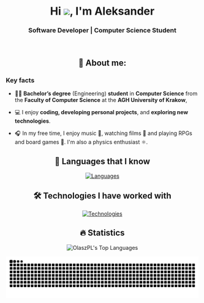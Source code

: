 <div align="center">

# Hi <img src="https://raw.githubusercontent.com/MartinHeinz/MartinHeinz/master/wave.gif" width="30px">, I'm Aleksander

### Software Developer | Computer Science Student

<br>

## 👨 About me:

</div>

### Key facts

- 👨‍🎓 **Bachelor’s degree** (Engineering) **student** in **Computer Science** from the **Faculty of Computer Science** at the **AGH University of Krakow**,

- 💻 I enjoy **coding, developing personal projects**, and **exploring new technologies**.

- 🎧 In my free time, I enjoy music 🎵, watching films 🎥 and playing RPGs and board games 🎲. I'm also a physics enthusiast ⚛️.


<div align="center">

## 🚀 Languages that I know

[![Languages](https://skillicons.dev/icons?i=py,java,c,bash,r)](https://skillicons.dev)

## 🛠️ Technologies I have worked with

[![Technologies](https://skillicons.dev/icons?i=arduino,cloudflare,docker,git,github,gradle,idea,linux,redhat,vscode,md)](https://skillicons.dev)


## 🔥 Statistics

![OlaszPL's Top Languages](https://github-readme-stats.vercel.app/api/top-langs/?username=OlaszPL&theme=vue-dark&show_icons=true&hide_border=true&layout=compact&hide=jupyter%20notebook)

<picture>
  <source media="(prefers-color-scheme: dark)" srcset="https://raw.githubusercontent.com/OlaszPL/OlaszPL/output/github-contribution-grid-snake-dark.svg" />
  <source media="(prefers-color-scheme: light)" srcset="https://raw.githubusercontent.com/OlaszPL/OlaszPL/output/github-contribution-grid-snake.svg" />
  <img alt="github-snake" src="https://raw.githubusercontent.com/OlaszPL/OlaszPL/output/github-contribution-grid-snake.svg" />
</picture>

</div>

